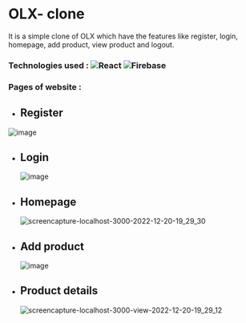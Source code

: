 # OLX- clone

It is a simple clone of OLX which have the features like register, login, homepage, add product, view product and logout.

### Technologies used : ![React](https://img.shields.io/badge/react-%2320232a.svg?style=for-the-badge&logo=react&logoColor=%2361DAFB) ![Firebase](https://img.shields.io/badge/Firebase-039BE5?style=for-the-badge&logo=Firebase&logoColor=white)

### Pages of website :

- ## Register
![image](https://user-images.githubusercontent.com/66831984/208692282-4e0e0bad-18f7-4af3-b165-edb9e8c8d24d.png)

- ## Login
     ![image](https://user-images.githubusercontent.com/66831984/208693147-063c10ae-eead-4015-a960-9c286915613c.png)

- ## Homepage


    ![screencapture-localhost-3000-2022-12-20-19_29_30](https://user-images.githubusercontent.com/66831984/208692710-f2aa068c-a7ab-4827-a597-34033e4a77ed.png)


- ## Add product


    ![image](https://user-images.githubusercontent.com/66831984/208692764-9641732b-3ba5-4814-8c55-f32790cf2637.png)


- ## Product details


    ![screencapture-localhost-3000-view-2022-12-20-19_29_12](https://user-images.githubusercontent.com/66831984/208692903-e4b031e8-24c2-4773-8913-5fc7124a3480.png)


